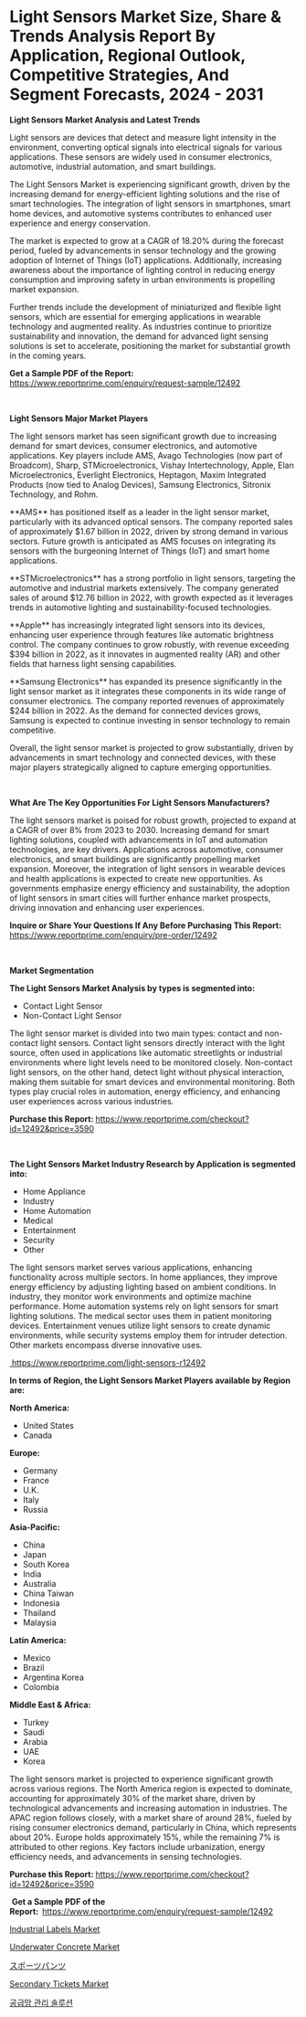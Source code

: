 <p><h1>Light Sensors Market Size, Share & Trends Analysis Report By Application, Regional Outlook, Competitive Strategies, And Segment Forecasts, 2024 - 2031</h1></p><p><strong>Light Sensors Market Analysis and Latest Trends</strong></p>
<p><p>Light sensors are devices that detect and measure light intensity in the environment, converting optical signals into electrical signals for various applications. These sensors are widely used in consumer electronics, automotive, industrial automation, and smart buildings. </p><p>The Light Sensors Market is experiencing significant growth, driven by the increasing demand for energy-efficient lighting solutions and the rise of smart technologies. The integration of light sensors in smartphones, smart home devices, and automotive systems contributes to enhanced user experience and energy conservation. </p><p>The market is expected to grow at a CAGR of 18.20% during the forecast period, fueled by advancements in sensor technology and the growing adoption of Internet of Things (IoT) applications. Additionally, increasing awareness about the importance of lighting control in reducing energy consumption and improving safety in urban environments is propelling market expansion. </p><p>Further trends include the development of miniaturized and flexible light sensors, which are essential for emerging applications in wearable technology and augmented reality. As industries continue to prioritize sustainability and innovation, the demand for advanced light sensing solutions is set to accelerate, positioning the market for substantial growth in the coming years.</p></p>
<p><strong>Get a Sample PDF of the Report:&nbsp;</strong> <a href="https://www.reportprime.com/enquiry/request-sample/12492">https://www.reportprime.com/enquiry/request-sample/12492</a></p>
<p>&nbsp;</p>
<p><strong>Light Sensors Major Market Players</strong></p>
<p><p>The light sensors market has seen significant growth due to increasing demand for smart devices, consumer electronics, and automotive applications. Key players include AMS, Avago Technologies (now part of Broadcom), Sharp, STMicroelectronics, Vishay Intertechnology, Apple, Elan Microelectronics, Everlight Electronics, Heptagon, Maxim Integrated Products (now tied to Analog Devices), Samsung Electronics, Sitronix Technology, and Rohm.</p><p>**AMS** has positioned itself as a leader in the light sensor market, particularly with its advanced optical sensors. The company reported sales of approximately $1.67 billion in 2022, driven by strong demand in various sectors. Future growth is anticipated as AMS focuses on integrating its sensors with the burgeoning Internet of Things (IoT) and smart home applications.</p><p>**STMicroelectronics** has a strong portfolio in light sensors, targeting the automotive and industrial markets extensively. The company generated sales of around $12.76 billion in 2022, with growth expected as it leverages trends in automotive lighting and sustainability-focused technologies.</p><p>**Apple** has increasingly integrated light sensors into its devices, enhancing user experience through features like automatic brightness control. The company continues to grow robustly, with revenue exceeding $394 billion in 2022, as it innovates in augmented reality (AR) and other fields that harness light sensing capabilities.</p><p>**Samsung Electronics** has expanded its presence significantly in the light sensor market as it integrates these components in its wide range of consumer electronics. The company reported revenues of approximately $244 billion in 2022. As the demand for connected devices grows, Samsung is expected to continue investing in sensor technology to remain competitive.</p><p>Overall, the light sensor market is projected to grow substantially, driven by advancements in smart technology and connected devices, with these major players strategically aligned to capture emerging opportunities.</p></p>
<p>&nbsp;</p>
<p><strong>What Are The Key Opportunities For Light Sensors Manufacturers?</strong></p>
<p><p>The light sensors market is poised for robust growth, projected to expand at a CAGR of over 8% from 2023 to 2030. Increasing demand for smart lighting solutions, coupled with advancements in IoT and automation technologies, are key drivers. Applications across automotive, consumer electronics, and smart buildings are significantly propelling market expansion. Moreover, the integration of light sensors in wearable devices and health applications is expected to create new opportunities. As governments emphasize energy efficiency and sustainability, the adoption of light sensors in smart cities will further enhance market prospects, driving innovation and enhancing user experiences.</p></p>
<p><strong>Inquire or Share Your Questions If Any Before Purchasing This Report:</strong> <a href="https://www.reportprime.com/enquiry/pre-order/12492">https://www.reportprime.com/enquiry/pre-order/12492</a></p>
<p>&nbsp;</p>
<p><strong>Market Segmentation</strong></p>
<p><strong>The Light Sensors Market Analysis by types is segmented into:</strong></p>
<p><ul><li>Contact Light Sensor</li><li>Non-Contact Light Sensor</li></ul></p>
<p><p>The light sensor market is divided into two main types: contact and non-contact light sensors. Contact light sensors directly interact with the light source, often used in applications like automatic streetlights or industrial environments where light levels need to be monitored closely. Non-contact light sensors, on the other hand, detect light without physical interaction, making them suitable for smart devices and environmental monitoring. Both types play crucial roles in automation, energy efficiency, and enhancing user experiences across various industries.</p></p>
<p><strong>Purchase this Report:&nbsp;</strong><a href="https://www.reportprime.com/checkout?id=12492&price=3590">https://www.reportprime.com/checkout?id=12492&price=3590</a></p>
<p>&nbsp;</p>
<p><strong>The Light Sensors Market Industry Research by Application is segmented into:</strong></p>
<p><ul><li>Home Appliance</li><li>Industry</li><li>Home Automation</li><li>Medical</li><li>Entertainment</li><li>Security</li><li>Other</li></ul></p>
<p><p>The light sensors market serves various applications, enhancing functionality across multiple sectors. In home appliances, they improve energy efficiency by adjusting lighting based on ambient conditions. In industry, they monitor work environments and optimize machine performance. Home automation systems rely on light sensors for smart lighting solutions. The medical sector uses them in patient monitoring devices. Entertainment venues utilize light sensors to create dynamic environments, while security systems employ them for intruder detection. Other markets encompass diverse innovative uses.</p></p>
<p><a href="https://www.reportprime.com/light-sensors-r12492">&nbsp;https://www.reportprime.com/light-sensors-r12492</a></p>
<p><strong>In terms of Region, the Light Sensors Market Players available by Region are:</strong></p>
<p>
    <p> <strong> North America: </strong>
        <ul>
            <li>United States</li>
            <li>Canada</li>
        </ul>
        </p> 
    <p> <strong> Europe: </strong>
        <ul>
            <li>Germany</li>
            <li>France</li>
            <li>U.K.</li>
            <li>Italy</li>
            <li>Russia</li>
        </ul>
        </p> 
    <p> <strong> Asia-Pacific: </strong>
        <ul>
            <li>China</li>
            <li>Japan</li>
            <li>South Korea</li>
            <li>India</li>
            <li>Australia</li>
            <li>China Taiwan</li>
            <li>Indonesia</li>
            <li>Thailand</li>
            <li>Malaysia</li>
        </ul>
        </p> 
    <p> <strong> Latin America: </strong>
        <ul>
            <li>Mexico</li>
            <li>Brazil</li>
            <li>Argentina Korea</li>
            <li>Colombia</li>
        </ul>
        </p> 
    <p> <strong> Middle East & Africa: </strong>
        <ul>
            <li>Turkey</li>
            <li>Saudi</li>
            <li>Arabia</li>
            <li>UAE</li>
            <li>Korea</li>
        </ul>
    </p>
    </p>
<p><p>The light sensors market is projected to experience significant growth across various regions. The North America region is expected to dominate, accounting for approximately 30% of the market share, driven by technological advancements and increasing automation in industries. The APAC region follows closely, with a market share of around 28%, fueled by rising consumer electronics demand, particularly in China, which represents about 20%. Europe holds approximately 15%, while the remaining 7% is attributed to other regions. Key factors include urbanization, energy efficiency needs, and advancements in sensing technologies.</p></p>
<p><strong>Purchase this Report: </strong><a href="https://www.reportprime.com/checkout?id=12492&price=3590">https://www.reportprime.com/checkout?id=12492&price=3590</a></p>
<p>&nbsp;<strong>Get a Sample PDF of the Report:&nbsp;&nbsp;</strong><a href="https://www.reportprime.com/enquiry/request-sample/12492">https://www.reportprime.com/enquiry/request-sample/12492</a></p>
<p><strong></strong></p>
<p><p><a href="https://www.linkedin.com/pulse/future-trajectory-industrial-labels-market-emerging-trends-9bose?trackingId=OH7kRlWLQleE7%2FSQsvisuA%3D%3D">Industrial Labels Market</a></p><p><a href="https://www.linkedin.com/pulse/mapping-underwater-concrete-market-trends-challenges-breakthroughs-cozqe?trackingId=hnjnCkZ4Qt%2Bx3a%2F4LutErw%3D%3D">Underwater Concrete Market</a></p><p><a href="https://medium.com/@manuelmann1976/%E3%81%AA%E3%81%9C%E3%82%B9%E3%83%9D%E3%83%BC%E3%83%84%E3%83%91%E3%83%B3%E3%83%84%E3%81%AB%E6%8A%95%E8%B3%87%E3%81%99%E3%81%B9%E3%81%8D%E3%81%AA%E3%81%AE%E3%81%8B-%E5%B8%82%E5%A0%B4%E3%83%88%E3%83%AC%E3%83%B3%E3%83%89-%E4%B8%BB%E8%A6%81%E5%B8%82%E5%A0%B4%E8%A3%BD%E5%93%81-%E5%9C%B0%E5%9F%9F%E3%81%AE%E6%88%90%E9%95%B7-2024%E5%B9%B4-2031%E5%B9%B4-edaea6a5e870">スポーツパンツ</a></p><p><a href="https://medium.com/@lianapter60/secondary-tickets-market-revolution-2024-2031-market-trends-shaping-the-next-decade-15f33b2361e0">Secondary Tickets Market</a></p><p><a href="https://medium.com/@melodyfunk1988/%EA%B3%B5%EA%B8%89%EB%A7%9D-%EA%B4%80%EB%A6%AC-%EC%86%94%EB%A3%A8%EC%85%98-%EC%8B%9C%EC%9E%A5-%ED%98%81%EB%AA%85-2024-2031-%EB%8B%A4%EC%9D%8C-10%EB%85%84%EC%9D%84-%ED%98%95%EC%84%B1%ED%95%98%EB%8A%94-%EC%8B%9C%EC%9E%A5-%EB%8F%99%ED%96%A5-6e1dd25cc4f9">공급망 관리 솔루션</a></p></p>